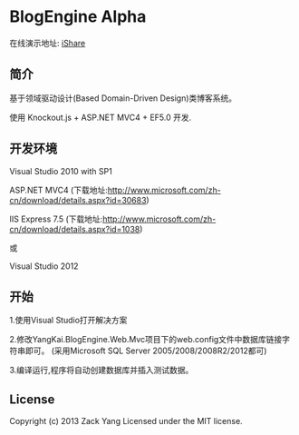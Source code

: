 BlogEngine Alpha
==========

在线演示地址: <a href="http://www.woshinidezhu.com">iShare</a>

## 简介

基于领域驱动设计(Based Domain-Driven Design)类博客系统。

使用 Knockout.js + ASP.NET MVC4 + EF5.0 开发.

## 开发环境

Visual Studio 2010 with SP1

ASP.NET MVC4 (下载地址:http://www.microsoft.com/zh-cn/download/details.aspx?id=30683)

IIS Express 7.5 (下载地址:http://www.microsoft.com/zh-cn/download/details.aspx?id=1038)

或

Visual Studio 2012

## 开始

1.使用Visual Studio打开解决方案

2.修改YangKai.BlogEngine.Web.Mvc项目下的web.config文件中数据库链接字符串即可。
(采用Microsoft SQL Server 2005/2008/2008R2/2012都可)

3.编译运行,程序将自动创建数据库并插入测试数据。

## License

Copyright (c) 2013 Zack Yang Licensed under the MIT license.

